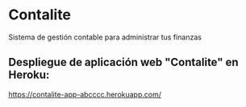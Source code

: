 # Contalite
Sistema de gestión contable para administrar tus finanzas

## Despliegue de aplicación web "Contalite" en Heroku:

https://contalite-app-abcccc.herokuapp.com/